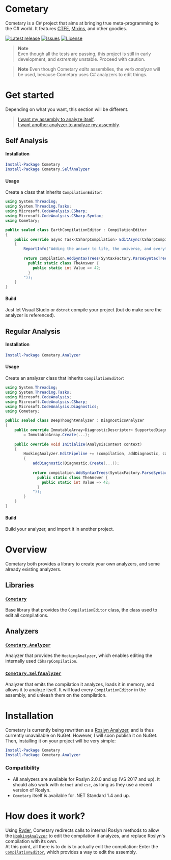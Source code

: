 Cometary
========
Cometary is a C# project that aims at bringing true meta-programming to the C# world. It features [CTFE](https://www.wikiwand.com/en/Compile_time_function_execution), [Mixins](https://www.wikiwand.com/en/Mixin), and other goodies.

[![Latest release](https://img.shields.io/github/release/6A/Cometary.svg)](../../releases/latest)
[![Issues](https://img.shields.io/github/issues-raw/6A/Cometary.svg)](../../issues)
[![License](https://img.shields.io/github/license/6A/Cometary.svg)](./LICENSE.md)

> **Note**  
> Even though all the tests are passing, this project is still in early development, and *extremely* unstable. Proceed with caution.

> **Note**
> Even though Cometary *edits* assemblies, the verb *analyze* will be used, because Cometary uses C# analyzers to edit things.

# Get started
Depending on what you want, this section will be different.
> [I want my assembly to analyze itself](#Self-analysis).  
> [I want another analyzer to analyze my assembly](#Regular-analysis).

## Self Analysis
#### Installation
```powershell
Install-Package Cometary
Install-Package Cometary.SelfAnalyzer
```

#### Usage
Create a class that inherits `CompilationEditor`:
```csharp
using System.Threading;
using System.Threading.Tasks;
using Microsoft.CodeAnalysis.CSharp;
using Microsoft.CodeAnalysis.CSharp.Syntax;
using Cometary;

public sealed class EarthCompilationEditor : CompilationEditor
{
    public override async Task<CSharpCompilation> EditAsync(CSharpCompilation compilation, CancellationToken cancellationToken)
    {
        ReportInfo("Adding the answer to life, the universe, and everything.");
        
        return compilation.AddSyntaxTrees(SyntaxFactory.ParseSyntaxTree(@"
          public static class TheAnswer {
            public static int Value => 42;
          }
        "));
    }
}
```

#### Build
Just let Visual Studio or `dotnet` compile your project (but do make sure the analyzer is referenced).

## Regular Analysis
#### Installation
```powershell
Install-Package Cometary.Analyzer
```

#### Usage
Create an analyzer class that inherits `CompilationEditor`:
```csharp
using System.Threading;
using System.Threading.Tasks;
using Microsoft.CodeAnalysis;
using Microsoft.CodeAnalysis.CSharp;
using Microsoft.CodeAnalysis.Diagnostics;
using Cometary;

public sealed class DeepThoughtAnalyzer : DiagnosticsAnalyzer
{
    public override ImmutableArray<DiagnosticDescriptor> SupportedDiagnostics { get; }
        = ImmutableArray.Create(...);
    
    public override void Initialize(AnalysisContext context)
    {
        HookingAnalyzer.EditPipeline += (compilation, addDiagnostic, cancellationToken) =>
        {
            addDiagnostic(Diagnostic.Create(...));
            
            return compilation.AddSyntaxTrees(SyntaxFactory.ParseSyntaxTree(@"
              public static class TheAnswer {
                public static int Value => 42;
              }
            "));
        }
    }
}
```

#### Build
Build your analyzer, and import it in another project.

# Overview
Cometary both provides a library to create your own analyzers, and some already existing analyzers.

## Libraries
### [`Cometary`](./src/Cometary)
Base library that provides the `CompilationEditor` class, the class used to edit all compilations.

## Analyzers
### [`Cometary.Analyzer`](./src/Cometary.Analyzer)
Analyzer that provides the `HookingAnalyzer`, which enables editing the internally used `CSharpCompilation`.

### [`Cometary.SelfAnalyzer`](./src/Cometary.SelfAnalyzer)
Analyzer that emits the compilation it analyzes, loads it in memory, and allows it to analyze itself. It will load every `CompilationEditor` in the assembly, and unleash them on the compilation.

# Installation
Cometary is currently being rewritten as a [Roslyn Analyzer](https://github.com/dotnet/roslyn/tree/master/docs/analyzers), and is thus currently unavailable on NuGet. However, I will soon publish it on NuGet. Then, installing it on your project will be very simple:

```powershell
Install-Package Cometary
Install-Package Cometary.Analyzer
```

### Compatibility
- All analyzers are available for Roslyn 2.0.0 and up (VS 2017 and up). It should also work with `dotnet` and `csc`, as long as they use a recent version of Roslyn.
- `Cometary` itself is available for .NET Standard 1.4 and up.

# How does it work?
Using [Ryder](https://github.com/6A/Ryder), Cometary redirects calls to internal Roslyn methods to allow the [`HookingAnalyzer`](./src/Cometary.Analyzer/HookingAnalyzer.cs) to edit the compilation it analyzes, and replace Roslyn's compilation with its own.  
At this point, all there is to do is to actually edit the compilation: Enter the [`CompilationEditor`](./src/Cometary/CompilationEditor.cs), which provides a way to edit the assembly.